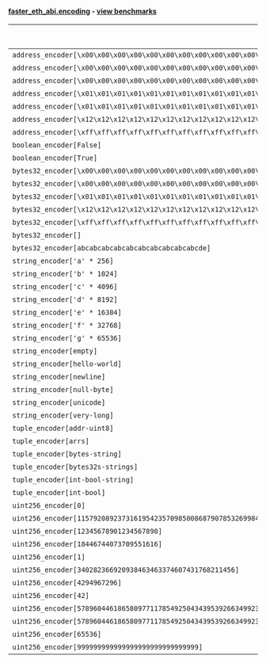 #### [faster_eth_abi.encoding](https://github.com/BobTheBuidler/faster-eth-abi/blob/master/faster_eth_abi/encoding.py) - [view benchmarks](https://github.com/BobTheBuidler/faster-eth-abi/blob/master/benchmarks/test_encoding_benchmarks.py)

| Function | Reference Mean | Faster Mean | % Change | Speedup (%) | x Faster | Faster |
|----------|---------------|-------------|----------|-------------|----------|--------|
| `address_encoder[\x00\x00\x00\x00\x00\x00\x00\x00\x00\x00\x00\x00\x00\x00\x00\x00\x00\x00\x00\x00]` | 0.0012376614666642733 | 0.0004413939515451777 | 64.34% | 180.40% | 2.80x | ✅ |
| `address_encoder[\x00\x00\x00\x00\x00\x00\x00\x00\x00\x00\x00\x00\x00\x00\x00\x00\x00\x00\x00\x01]` | 0.0012623835758468818 | 0.0004407879329987736 | 65.08% | 186.39% | 2.86x | ✅ |
| `address_encoder[\x00\x00\x00\x00\x00\x00\x00\x00\x00\x00\x00\x00\x00\x00\x00\x00\x00\x00\x00\x02]` | 0.001219182206037369 | 0.00043965939167825755 | 63.94% | 177.30% | 2.77x | ✅ |
| `address_encoder[\x01\x01\x01\x01\x01\x01\x01\x01\x01\x01\x01\x01\x01\x01\x01\x01\x01\x01\x01\x00]` | 0.0012278183852242849 | 0.00044158154640669097 | 64.04% | 178.05% | 2.78x | ✅ |
| `address_encoder[\x01\x01\x01\x01\x01\x01\x01\x01\x01\x01\x01\x01\x01\x01\x01\x01\x01\x01\x01\x01]` | 0.0012210632612752442 | 0.000441259242739153 | 63.86% | 176.72% | 2.77x | ✅ |
| `address_encoder[\x12\x12\x12\x12\x12\x12\x12\x12\x12\x12\x12\x12\x12\x12\x12\x12\x12\x12\x12\x12]` | 0.0012230805143960295 | 0.00044158183082209794 | 63.90% | 176.98% | 2.77x | ✅ |
| `address_encoder[\xff\xff\xff\xff\xff\xff\xff\xff\xff\xff\xff\xff\xff\xff\xff\xff\xff\xff\xff\xff]` | 0.0012319398510639307 | 0.0004437237582011271 | 63.98% | 177.64% | 2.78x | ✅ |
| `boolean_encoder[False]` | 0.0007238243615299195 | 0.000266703273511875 | 63.15% | 171.40% | 2.71x | ✅ |
| `boolean_encoder[True]` | 0.0007171726058766671 | 0.0002663434965728643 | 62.86% | 169.27% | 2.69x | ✅ |
| `bytes32_encoder[\x00\x00\x00\x00\x00\x00\x00\x00\x00\x00\x00\x00\x00\x00\x00\x00\x00\x00\x00\x00\x00\x00\x00\x00\x00\x00\x00\x00\x00\x00\x00\x00]` | 0.0007089731178338871 | 0.00026243756244359395 | 62.98% | 170.15% | 2.70x | ✅ |
| `bytes32_encoder[\x00\x00\x00\x00\x00\x00\x00\x00\x00\x00\x00\x00\x00\x00\x00\x00]` | 0.0007077002526359185 | 0.00027053512134039685 | 61.77% | 161.59% | 2.62x | ✅ |
| `bytes32_encoder[\x01\x01\x01\x01\x01\x01\x01\x01\x01\x01\x01\x01\x01\x01\x01\x01\x01\x01\x01\x01\x01\x01\x01\x01\x01\x01\x01\x01\x01\x01\x01\x01]` | 0.0007012473186733096 | 0.00026300596475935126 | 62.49% | 166.63% | 2.67x | ✅ |
| `bytes32_encoder[\x12\x12\x12\x12\x12\x12\x12\x12\x12\x12\x12\x12\x12\x12\x12\x12\x12\x12\x12\x12\x12\x12\x12\x12\x12\x12\x12\x12\x12\x12\x12\x12]` | 0.0007033260290847437 | 0.00026395141277441963 | 62.47% | 166.46% | 2.66x | ✅ |
| `bytes32_encoder[\xff\xff\xff\xff\xff\xff\xff\xff\xff\xff\xff\xff\xff\xff\xff\xff\xff\xff\xff\xff\xff\xff\xff\xff\xff\xff\xff\xff\xff\xff\xff\xff]` | 0.0007024102779485741 | 0.000263845256569985 | 62.44% | 166.22% | 2.66x | ✅ |
| `bytes32_encoder[]` | 0.0007182223851427383 | 0.0002710603988381782 | 62.26% | 164.97% | 2.65x | ✅ |
| `bytes32_encoder[abcabcabcabcabcabcabcabcabcabcde]` | 0.0007149271422007199 | 0.0002649795980833076 | 62.94% | 169.80% | 2.70x | ✅ |
| `string_encoder['a' * 256]` | 0.001110479904254571 | 0.0004306493389698447 | 61.22% | 157.86% | 2.58x | ✅ |
| `string_encoder['b' * 1024]` | 0.0011440284278740826 | 0.0004672526640851485 | 59.16% | 144.84% | 2.45x | ✅ |
| `string_encoder['c' * 4096]` | 0.0011695962231892747 | 0.0004911516324922498 | 58.01% | 138.13% | 2.38x | ✅ |
| `string_encoder['d' * 8192]` | 0.001217105092719247 | 0.0005251216594005217 | 56.85% | 131.78% | 2.32x | ✅ |
| `string_encoder['e' * 16384]` | 0.0012877477978149776 | 0.000587467459873858 | 54.38% | 119.20% | 2.19x | ✅ |
| `string_encoder['f' * 32768]` | 0.0014862871555611232 | 0.0007127671488877335 | 52.04% | 108.52% | 2.09x | ✅ |
| `string_encoder['g' * 65536]` | 0.0020666532021970433 | 0.0012244002144860407 | 40.75% | 68.79% | 1.69x | ✅ |
| `string_encoder[empty]` | 0.0011031761069232563 | 0.0004254828433118309 | 61.43% | 159.28% | 2.59x | ✅ |
| `string_encoder[hello-world]` | 0.001118635485067871 | 0.0004296952492201241 | 61.59% | 160.33% | 2.60x | ✅ |
| `string_encoder[newline]` | 0.0011060518940461234 | 0.00042723376829741186 | 61.37% | 158.89% | 2.59x | ✅ |
| `string_encoder[null-byte]` | 0.001115185004695144 | 0.0004235695890163027 | 62.02% | 163.28% | 2.63x | ✅ |
| `string_encoder[unicode]` | 0.001105978743611571 | 0.00043358100636406893 | 60.80% | 155.08% | 2.55x | ✅ |
| `string_encoder[very-long]` | 0.002173778462119429 | 0.0013860603054617413 | 36.24% | 56.83% | 1.57x | ✅ |
| `tuple_encoder[addr-uint8]` | 0.0015286935017429896 | 0.00060065024268271 | 60.71% | 154.51% | 2.55x | ✅ |
| `tuple_encoder[arrs]` | 0.002121802540539459 | 0.0009303581843984417 | 56.15% | 128.06% | 2.28x | ✅ |
| `tuple_encoder[bytes-string]` | 0.001295275047486865 | 0.0005442830394110174 | 57.98% | 137.98% | 2.38x | ✅ |
| `tuple_encoder[bytes32s-strings]` | 0.0028681207794592593 | 0.001114231902264929 | 61.15% | 157.41% | 2.57x | ✅ |
| `tuple_encoder[int-bool-string]` | 0.0018613712929744786 | 0.0007743915162903958 | 58.40% | 140.37% | 2.40x | ✅ |
| `tuple_encoder[int-bool]` | 0.0010425645095225734 | 0.0004237113728822506 | 59.36% | 146.06% | 2.46x | ✅ |
| `uint256_encoder[0]` | 0.0008585685887890781 | 0.00032422531893732727 | 62.24% | 164.81% | 2.65x | ✅ |
| `uint256_encoder[115792089237316195423570985008687907853269984665640564039457584007913129639935]` | 0.0008698075346440041 | 0.00032390641137373103 | 62.76% | 168.54% | 2.69x | ✅ |
| `uint256_encoder[12345678901234567890]` | 0.0008644273606262367 | 0.00032523495425520224 | 62.38% | 165.79% | 2.66x | ✅ |
| `uint256_encoder[18446744073709551616]` | 0.0008524801395558711 | 0.00032476583968757167 | 61.90% | 162.49% | 2.62x | ✅ |
| `uint256_encoder[1]` | 0.0008585230536906126 | 0.00032453650887936166 | 62.20% | 164.54% | 2.65x | ✅ |
| `uint256_encoder[340282366920938463463374607431768211456]` | 0.0008600438985509933 | 0.00032500496085301856 | 62.21% | 164.62% | 2.65x | ✅ |
| `uint256_encoder[4294967296]` | 0.0008635215624447422 | 0.00033024990766542504 | 61.76% | 161.48% | 2.61x | ✅ |
| `uint256_encoder[42]` | 0.0008534962852019688 | 0.00032122751401672555 | 62.36% | 165.70% | 2.66x | ✅ |
| `uint256_encoder[57896044618658097711785492504343953926634992332820282019728792003956564819967]` | 0.0008510945715621337 | 0.00032232482246414337 | 62.13% | 164.05% | 2.64x | ✅ |
| `uint256_encoder[57896044618658097711785492504343953926634992332820282019728792003956564819968]` | 0.000864896594351102 | 0.0003229384820637284 | 62.66% | 167.82% | 2.68x | ✅ |
| `uint256_encoder[65536]` | 0.0008544510353555481 | 0.00032977727686610584 | 61.40% | 159.10% | 2.59x | ✅ |
| `uint256_encoder[999999999999999999999999999999]` | 0.0008647009739067826 | 0.00032463563038071506 | 62.46% | 166.36% | 2.66x | ✅ |
